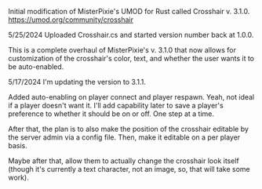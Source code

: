 Initial modification of MisterPixie's UMOD for Rust called Crosshair v. 3.1.0.
https://umod.org/community/crosshair

5/25/2024
Uploaded Crosshair.cs and started version number back at 1.0.0.

This is a complete overhaul of MisterPixie's v. 3.1.0 that now allows for customization of the crosshair's color, text, and whether the user wants it to be auto-enabled.

5/17/2024
I'm updating the version to 3.1.1.

Added auto-enabling on player connect and player respawn. Yeah, not ideal if a player doesn't want it.
I'll add capability later to save a player's preference to whether it should be on or off. One step at a time.

After that, the plan is to also make the position of the crosshair editable by the server admin via a config file.
Then, make it editable on a per player basis.

Maybe after that, allow them to actually change the crosshair look itself (though it's currently a text character, not an image, so, that will take some work).
